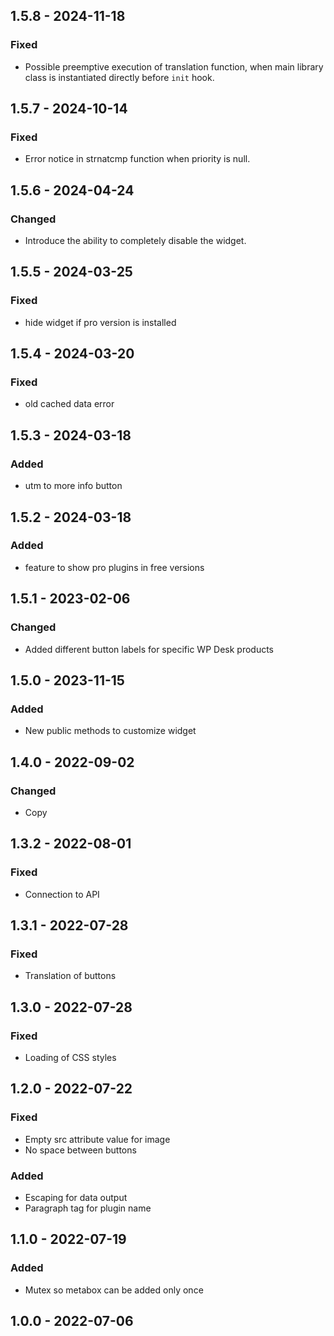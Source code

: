 ## 1.5.8 - 2024-11-18
### Fixed
- Possible preemptive execution of translation function, when main library class is instantiated directly before `init` hook.

## 1.5.7 - 2024-10-14
### Fixed
- Error notice in strnatcmp function when priority is null.

## 1.5.6 - 2024-04-24
### Changed
- Introduce the ability to completely disable the widget.

## 1.5.5 - 2024-03-25
### Fixed
- hide widget if pro version is installed

## 1.5.4 - 2024-03-20
### Fixed
- old cached data error

## 1.5.3 - 2024-03-18
### Added
- utm to more info button

## 1.5.2 - 2024-03-18
### Added
- feature to show pro plugins in free versions

## 1.5.1 - 2023-02-06
### Changed
- Added different button labels for specific WP Desk products

## 1.5.0 - 2023-11-15
### Added
- New public methods to customize widget 

## 1.4.0 - 2022-09-02
### Changed
- Copy

## 1.3.2 - 2022-08-01
### Fixed
- Connection to API

## 1.3.1 - 2022-07-28
### Fixed
- Translation of buttons

## 1.3.0 - 2022-07-28
### Fixed
- Loading of CSS styles

## 1.2.0 - 2022-07-22
### Fixed
- Empty src attribute value for image
- No space between buttons
### Added
- Escaping for data output
- Paragraph tag for plugin name

## 1.1.0 - 2022-07-19
### Added
- Mutex so metabox can be added only once

## 1.0.0 - 2022-07-06
